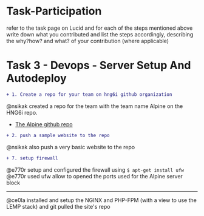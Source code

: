 # Task-Participation
refer to the task page on Lucid and for each of the steps mentioned above write down what you contributed and list the steps accordingly, describing the why?how? and what? of your contribution (where applicable)
# Task 3 - Devops - Server Setup And Autodeploy 
```diff
+ 1. Create a repo for your team on hng6i github organization 
```
@nsikak created a repo for the team with the team name Alpine on the HNG6i repo.
* [The Alpine github repo](https://github.com/hngi/Alpine)

``` diff
+ 2. push a sample website to the repo
```
@nsikak also push a very basic website to the repo 

```diff
+ 7. setup firewall
```
@e770r setup and configured the firewall using 
        ```
        $ apt-get install ufw
        ```
 @e770r used ufw allow to opened the ports used for the Alpine server block

--------------------------------------------------------------------------------

@ce0la installed and setup the NGINX and PHP-FPM (with a view to use the LEMP stack) and git pulled the site's repo

